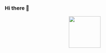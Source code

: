 ### Hi there 👋

<!--
**za79hra/za79hra** is a ✨ _special_ ✨ repository because its `README.md` (this file) appears on your GitHub profile.

Here are some ideas to get you started:

- 🔭 I’m currently working on ...
- 🌱 I’m currently learning ...
- 👯 I’m looking to collaborate on ...
- 🤔 I’m looking for help with ...
- 💬 Ask me about ...
- 📫 How to reach me: ...
- 😄 Pronouns: ...
- ⚡ Fun fact: ...
-->

<div id="header" align="center">
  <img src="https://media.giphy.com/media/v1.Y2lkPTc5MGI3NjExbnhlamN1dG9kY3lhdTlpa3d0bmRrZ2IzdG9tMjJkY3NyeW4xdnh0MyZlcD12MV9pbnRlcm5hbF9naWZfYnlfaWQmY3Q9cw/SHjOSDkKZ18qOHA5B5/giphy.gif" width="100"/>
</div>
